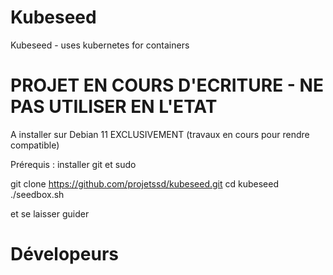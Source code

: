 # Kubeseed
Kubeseed - uses kubernetes for containers

# PROJET EN COURS D'ECRITURE - NE PAS UTILISER EN L'ETAT

A installer sur Debian 11 EXCLUSIVEMENT (travaux en cours pour rendre compatible)

Prérequis : 
installer git et sudo

git clone https://github.com/projetssd/kubeseed.git
cd kubeseed
./seedbox.sh

et se laisser guider

# Dévelopeurs





